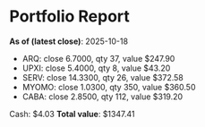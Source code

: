 # Portfolio Report
**As of (latest close)**: 2025-10-18

- ARQ: close 6.7000, qty 37, value $247.90
- UPXI: close 5.4000, qty 8, value $43.20
- SERV: close 14.3300, qty 26, value $372.58
- MYOMO: close 1.0300, qty 350, value $360.50
- CABA: close 2.8500, qty 112, value $319.20

Cash: $4.03
**Total value**: $1347.41